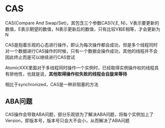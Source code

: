 # CAS

CAS(Compare And Swap/Set)，其包含三个参数CAS(V,E, N)，V表示要更新的数值，E表示期望的数值，N表示更新后的数值，只有比较V和E相等，才会更新为N

CAS是抱着乐观的心态进行操作，即认为每次操作都会成功，但是多个线程同时对一个数据进行CAS操作的时候，只有一个数据会操作成功，其他的线程并不会因此终止而是可以继续进行CAS尝试

AtomicXXX里面对于多线程同时操作一个实例时，已经取得实例操作权的线程具有排他性，也就是说，**其他取得操作权失败的线程会自旋来等待**

相比于synchronized，CAS是一种非阻塞的方法

## ABA问题

CAS操作会导致ABA问题，部分乐观锁为了解决ABA问题，将每个实例加上了Version，即版本号，版本号只会大不会小，从而解决了ABA问题
